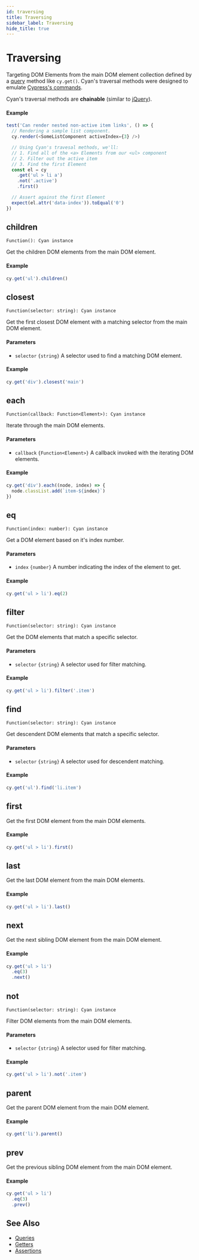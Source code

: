 ```yaml
---
id: traversing
title: Traversing
sidebar_label: Traversing
hide_title: true
---
```


# Traversing

Targeting DOM Elements from the main DOM element collection defined by a [query](./query) method like `cy.get()`. Cyan's traversal methods were designed to emulate [Cypress's commands](https://docs.cypress.io/api/api/table-of-contents.html).

Cyan's traversal methods are **chainable** (similar to [jQuery](https://api.jquery.com/category/traversing/)).

#### Example

```js
test('Can render nested non-active item links', () => {
  // Rendering a sample list component.
  cy.render(<SomeListComponent activeIndex={3} />)

  // Using Cyan's travesal methods, we'll:
  // 1. Find all of the <a> Elements from our <ul> component
  // 2. Filter out the active item
  // 3. Find the first Element
  const el = cy
    .get('ul > li a')
    .not('.active')
    .first()

  // Assert against the first Element
  expect(el.attr('data-index')).toEqual('0')
})
```

## children

`Function(): Cyan instance`

Get the children DOM elements from the main DOM element.

#### Example

```javascript
cy.get('ul').children()
```

## closest

`Function(selector: string): Cyan instance`

Get the first closest DOM element with a matching selector from the main DOM element.

#### Parameters

- `selector` `{string}` A selector used to find a matching DOM element.

#### Example

```javascript
cy.get('div').closest('main')
```

## each

`Function(callback: Function<Element>): Cyan instance`

Iterate through the main DOM elements.

#### Parameters

- `callback` `{Function<Element>}` A callback invoked with the iterating DOM elements.

#### Example

```javascript
cy.get('div').each((node, index) => {
  node.classList.add(`item-${index}`)
})
```

## eq

`Function(index: number): Cyan instance`

Get a DOM element based on it's index number.

#### Parameters

- `index` `{number}` A number indicating the index of the element to get.

#### Example

```javascript
cy.get('ul > li').eq(2)
```

## filter

`Function(selector: string): Cyan instance`

Get the DOM elements that match a specific selector.

#### Parameters

- `selector` `{string}` A selector used for filter matching.

#### Example

```javascript
cy.get('ul > li').filter('.item')
```

## find

`Function(selector: string): Cyan instance`

Get descendent DOM elements that match a specific selector.

#### Parameters

- `selector` `{string}` A selector used for descendent matching.

#### Example

```javascript
cy.get('ul').find('li.item')
```

## first

Get the first DOM element from the main DOM elements.

#### Example

```javascript
cy.get('ul > li').first()
```

## last

Get the last DOM element from the main DOM elements.

#### Example

```javascript
cy.get('ul > li').last()
```

## next

Get the next sibling DOM element from the main DOM element.

#### Example

```javascript
cy.get('ul > li')
  .eq(3)
  .next()
```

## not

`Function(selector: string): Cyan instance`

Filter DOM elements from the main DOM elements.

#### Parameters

- `selector` `{string}` A selector used for filter matching.

#### Example

```javascript
cy.get('ul > li').not('.item')
```

## parent

Get the parent DOM element from the main DOM element.

#### Example

```javascript
cy.get('li').parent()
```

## prev

Get the previous sibling DOM element from the main DOM element.

#### Example

```javascript
cy.get('ul > li')
  .eq(3)
  .prev()
```

## See Also

- [Queries](./queries)
- [Getters](./getters)
- [Assertions](./assertions)
